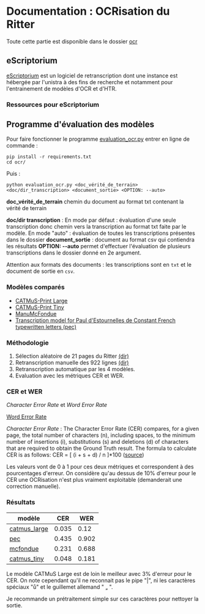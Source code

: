 # Documentation : OCRisation du Ritter

Toute cette partie est disponible dans le dossier [ocr](../ocr/)

## eScriptorium
[eScriptorium](https://escriptorium.unistra.fr/) est un logiciel de retranscription dont une instance est hébergée par l'unistra à des fins de recherche et notamment pour l'entrainement de modèles d'OCR et d'HTR. 




### Ressources pour eScriptorium



## Programme d'évaluation des modèles 

Pour faire fonctionner le programme [evaluation_ocr.py](../ocr/evaluation_ocr.py) entrer en ligne de commande :

```
pip install -r requirements.txt
cd ocr/
```

Puis :
```
python evaluation_ocr.py <doc_vérité_de_terrain> <doc/dir_transcription> <document_sortie> <OPTION: --auto>
```

**doc_vérité_de_terrain** chemin du document au format txt contenant la vérité de terrain

**doc/dir transcription** : En mode par défaut : évaluation d'une seule transcription donc chemin vers la transcription au format txt faite par le modèle. En mode "auto" : évaluation de toutes les transcriptions présentes dans le dossier 
**document_sortie** : document au format csv qui contiendra les résultats 
**OPTION: --auto** permet d'effectuer l'évaluation de plusieurs transcriptions dans le dossier donné en 2e argument.

Attention aux formats des documents : les transcriptions sont en ```txt``` et le document de sortie en ```csv```. 

### Modèles comparés

- [CATMuS-Print Large](https://zenodo.org/records/10592716)
- [CATMuS-Print Tiny](https://zenodo.org/records/10602357)
- [ManuMcFondue](https://zenodo.org/records/10886224)
- [Transcription model for Paul d'Estournelles de Constant French typewritten letters (pec)](https://zenodo.org/records/10556673)

### Méthodologie

1. Sélection aléatoire de 21 pages du Ritter [(dir)](../ocr/ground_truth/tif)
2. Retranscription manuelle des 922 lignes [(dir)](../ocr/ground_truth/txt/)
3. Retranscription automatique par les 4 modèles.
4. Evaluation avec les métriques CER et WER.

### CER et WER

_Character Error Rate_ et _Word Error Rate_

[Word Error Rate](https://en.wikipedia.org/wiki/Word_error_rate)

*Character Error Rate*  : The Character Error Rate (CER) compares, for a given page, the total number of characters (n), including spaces, to the minimum number of insertions (i), substitutions (s) and deletions (d) of characters that are required to obtain the Ground Truth result. The formula to calculate CER is as follows: CER = [ (i + s + d) / n ]*100 ([source](https://oecd.ai/en/catalogue/metrics/character-error-rate-%28cer%29))

Les valeurs vont de 0 à 1 pour ces deux métriques et correspondent à des pourcentages d'erreur. On considère qu'au dessus de 10% d'erreur pour le CER une OCRisation n'est plus vraiment exploitable (demanderait une correction manuelle). 


### Résultats

modèle|CER|WER
----|----|---
|[catmus_large](../ocr/catmus/)|0.035|0.12|
[pec](../ocr/pec/)|0.435|0.902
[mcfondue](../ocr/mcfondue/)|0.231|0.688
[catmus_tiny](../ocr/catmus_tiny)|0.048|0.181


Le modèle CATMuS Large est de loin le meilleur avec 3% d'erreur pour le CER. On note cependant qu'il ne reconnait pas le pipe "|", ni les caractères spéciaux "ů" et le guillemet allemand " „ ". 

Je recommande un prétraitement simple sur ces caractères pour nettoyer la sortie. 
